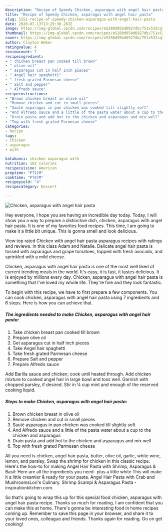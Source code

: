 ```yaml
---
description: "Recipe of Speedy Chicken, asparagus with angel hair pasta"
title: "Recipe of Speedy Chicken, asparagus with angel hair pasta"
slug: 1551-recipe-of-speedy-chicken-asparagus-with-angel-hair-pasta
date: 2020-07-13T13:29:30.263Z
image: https://img-global.cpcdn.com/recipes/e5280d95bd6927db/751x532cq70/chicken-asparagus-with-angel-hair-pasta-recipe-main-photo.jpg
thumbnail: https://img-global.cpcdn.com/recipes/e5280d95bd6927db/751x532cq70/chicken-asparagus-with-angel-hair-pasta-recipe-main-photo.jpg
cover: https://img-global.cpcdn.com/recipes/e5280d95bd6927db/751x532cq70/chicken-asparagus-with-angel-hair-pasta-recipe-main-photo.jpg
author: Clayton Weber
ratingvalue: 4
reviewcount: 7
recipeingredient:
- " chicken breast pan cooked till brown"
- " olive oil"
- " asparagus cut in half inch pieces"
- " Angel hair spaghetti"
- " fresh grated Parmesan cheese"
- " Salt and pepper"
- " Alfredo sauce"
recipeinstructions:
- "Brown chicken breast in olive oil"
- "Remove chicken and cut in small pieces"
- "Sauté asparagus in pan chicken was cooked till slightly soft"
- "And Alfredo sauce and a little of the pasta water about a cup to the chicken and asparagus"
- "Drain pasta and add hot to the chicken and asparagus and mix well"
- "Top with fresh grated Parmesan cheese"
categories:
- Recipe
tags:
- chicken
- asparagus
- with

katakunci: chicken asparagus with 
nutrition: 102 calories
recipecuisine: American
preptime: "PT11M"
cooktime: "PT47M"
recipeyield: "4"
recipecategory: Dessert

---
```



![Chicken, asparagus with angel hair pasta](https://img-global.cpcdn.com/recipes/e5280d95bd6927db/751x532cq70/chicken-asparagus-with-angel-hair-pasta-recipe-main-photo.jpg)

Hey everyone, I hope you are having an incredible day today. Today, I will show you a way to prepare a distinctive dish, chicken, asparagus with angel hair pasta. It is one of my favorites food recipes. This time, I am going to make it a little bit unique. This is gonna smell and look delicious.

View top rated Chicken with angel hair pasta asparagus recipes with ratings and reviews. In this class Adam and Natalie. Delicate angel hair pasta is tossed with asparagus and grape tomatoes, topped with fresh avocado, and sprinkled with a mild cheese.

Chicken, asparagus with angel hair pasta is one of the most well liked of current trending meals in the world. It's easy, it is fast, it tastes delicious. It is enjoyed by millions every day. Chicken, asparagus with angel hair pasta is something that I've loved my whole life. They're fine and they look fantastic.


To begin with this recipe, we have to first prepare a few components. You can cook chicken, asparagus with angel hair pasta using 7 ingredients and 6 steps. Here is how you can achieve that.

<!--inarticleads1-->

##### The ingredients needed to make Chicken, asparagus with angel hair pasta:

1. Take  chicken breast pan cooked till brown
1. Prepare  olive oil
1. Get  asparagus cut in half inch pieces
1. Take  Angel hair spaghetti
1. Take  fresh grated Parmesan cheese
1. Prepare  Salt and pepper
1. Prepare  Alfredo sauce


Add Barilla sauce and chicken; cook until heated through. Add chicken mixture to cooked angel hair in large bowl and toss well. Garnish with chopped parsley, if desired. Stir in ¼ cup mint and enough of the reserved cooking liquid. 

<!--inarticleads2-->

##### Steps to make Chicken, asparagus with angel hair pasta:

1. Brown chicken breast in olive oil
1. Remove chicken and cut in small pieces
1. Sauté asparagus in pan chicken was cooked till slightly soft
1. And Alfredo sauce and a little of the pasta water about a cup to the chicken and asparagus
1. Drain pasta and add hot to the chicken and asparagus and mix well
1. Top with fresh grated Parmesan cheese


All you need is chicken, angel hair pasta, butter, olive oil, garlic, white wine, lemon, and parsley. Swap the shrimp for chicken in this classic recipe. Here&#39;s the how-to for making Angel Hair Pasta with Shrimp, Asparagus &amp; Basil: Here are all the ingredients you need- plus a little white This will make it a little creamier &amp; ready for your pasta. Angel Hair Pasta with Crab and MushroomsLori&#39;s Culinary. Shrimp Scampi &amp; Asparagus Pasta - inspirationkitchen.com. 

So that's going to wrap this up for this special food chicken, asparagus with angel hair pasta recipe. Thanks so much for reading. I am confident that you can make this at home. There's gonna be interesting food in home recipes coming up. Remember to save this page in your browser, and share it to your loved ones, colleague and friends. Thanks again for reading. Go on get cooking!
